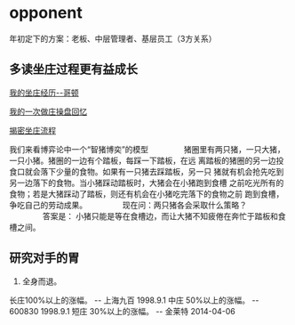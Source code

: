# opponent

  年初定下的方案：老板、中层管理者、基层员工（3方关系）

## 多读坐庄过程更有益成长

  [我的坐庄经历--哥顿](http://bbs.tianya.cn/post-stocks-243396-1.shtml)

  [我的一次做庄操盘回忆](http://wenku.baidu.com/view/9c632a8102d276a200292e55.html)
 
  [揭密坐庄流程](http://blog.tianya.cn/blogger/post_show.asp?BlogID=1815008&PostID=16562327)

  我们来看博弈论中一个“智猪博奕”的模型
  　　　　
  猪圈里有两只猪，一只大猪，一只小猪。猪圈的一边有个踏板，每踩一下踏板，在远
  离踏板的猪圈的另一边投食口就会落下少量的食物。如果有一只猪去踩踏板，另一只
  猪就有机会抢先吃到另一边落下的食物。当小猪踩动踏板时，大猪会在小猪跑到食槽
  之前吃光所有的食物；若是大猪踩动了踏板，则还有机会在小猪吃完落下的食物之前
  跑到食槽，争吃自己的劳动成果。
  　　　　
  现在问：两只猪各会采取什么策略？
  　　　　
  答案是： 小猪只能是等在食槽边，而让大猪不知疲倦在奔忙于踏板和食槽之间。
　　　　
## 研究对手的胃 

  1. 全身而退。

  长庄100%以上的涨幅。  -- 上海九百 1998.9.1
  中庄 50%以上的涨幅。  -- 600830   1998.9.1
  短庄 30%以上的涨幅。  -- 金莱特   2014-04-06
